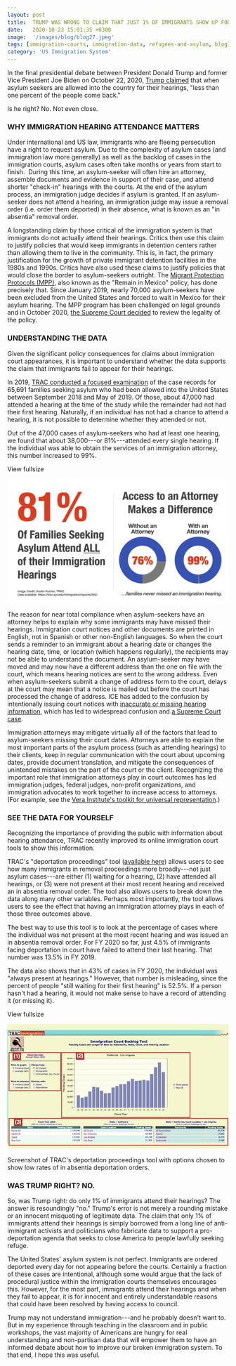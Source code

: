 ```yaml
---
layout: post
title:  TRUMP WAS WRONG TO CLAIM THAT JUST 1% OF IMMIGRANTS SHOW UP FOR HEARINGS. HERE’S WHY.
date:   2020-10-23 15:01:35 +0300
image:  '/images/blog/blog27.jpeg' 
tags: [immigration-courts, immigration-data, refugees-and-asylum, blog]
category: 'US Immigration System'
---
```

In the final presidential debate between President Donald Trump and former Vice President Joe Biden on October 22, 2020, [Trump claimed](https://news.yahoo.com/trump-only-undocumented-immigrants-appear-025441193.html) that when asylum seekers are allowed into the country for their hearings, "less than one percent of the people come back."

Is he right? No. Not even close.

### WHY IMMIGRATION HEARING ATTENDANCE MATTERS

Under international and US law, immigrants who are fleeing persecution have a right to request asylum. Due to the complexity of asylum cases (and immigration law more generally) as well as the backlog of cases in the immigration courts, asylum cases often take months or years from start to finish.  During this time, an asylum-seeker will often hire an attorney, assemble documents and evidence in support of their case, and attend shorter "check-in" hearings with the courts. At the end of the asylum process, an immigration judge decides if asylum is granted. If an asylum-seeker does not attend a hearing, an immigration judge may issue a removal order (i.e. order them deported) in their absence, what is known as an "in absentia" removal order.

A longstanding claim by those critical of the immigration system is that immigrants do not actually attend their hearings. Critics then use this claim to justify policies that would keep immigrants in detention centers rather than allowing them to live in the community. This is, in fact, the primary justification for the growth of private immigrant detention facilities in the 1980s and 1990s. Critics have also used these claims to justify policies that would close the border to asylum-seekers outright. The [Migrant Protection Protocols (MPP)](https://www.dhs.gov/news/2019/01/24/migrant-protection-protocols), also known as the "Remain in Mexico" policy, has done precisely that. Since January 2019, nearly 70,000 asylum-seekers have been excluded from the United States and forced to wait in Mexico for their asylum hearing. The MPP program has been challenged on legal grounds and in October 2020, [the Supreme Court decided](https://www.npr.org/2020/10/19/925371839/supreme-court-to-hear-cases-tied-to-trumps-polices-on-mexico-border) to review the legality of the policy.

### UNDERSTANDING THE DATA

Given the significant policy consequences for claims about immigration court appearances, it is important to understand whether the data supports the claim that immigrants fail to appear for their hearings.

In 2019, [TRAC conducted a focused examination](https://trac.syr.edu/immigration/reports/562/) of the case records for 65,691 families seeking asylum who had been allowed into the United States between September 2018 and May of 2019. Of those, about 47,000 had attended a hearing at the time of the study while the remainder had not had their first hearing. Naturally, if an individual has not had a chance to attend a hearing, it is not possible to determine whether they attended or not.

Out of the 47,000 cases of asylum-seekers who had at least one hearing, we found that about 38,000---or 81%---attended every single hearing. If the individual was able to obtain the services of an immigration attorney, this number increased to 99%.

View fullsize

![social media images.005.jpeg](/images/blog/blog27-1.jpeg)

The reason for near total compliance when asylum-seekers have an attorney helps to explain why some immigrants may have missed their hearings. Immigration court notices and other documents are printed in English, not in Spanish or other non-English languages. So when the court sends a reminder to an immigrant about a hearing date or changes the hearing date, time, or location (which happens regularly), the recipients may not be able to understand the document. An asylum-seeker may have moved and may now have a different address than the one on file with the court, which means hearing notices are sent to the wrong address. Even when asylum-seekers submit a change of address form to the court, delays at the court may mean that a notice is mailed out before the court has processed the change of address. ICE has added to the confusion by intentionally issuing court notices with [inaccurate or missing hearing information](https://www.vice.com/en/article/gyez33/ice-is-sending-out-fake-court-dates-to-immigrants-heres-why), which has led to widespread confusion and [a Supreme Court case](https://www.aila.org/advo-media/issues/all/the-pereira-ruling).

Immigration attorneys may mitigate virtually all of the factors that lead to asylum-seekers missing their court dates. Attorneys are able to explain the most important parts of the asylum process (such as attending hearings) to their clients, keep in regular communication with the court about upcoming dates, provide document translation, and mitigate the consequences of unintended mistakes on the part of the court or the client. Recognizing the important role that immigration attorneys play in court outcomes has led immigration judges, federal judges, non-profit organizations, and immigration advocates to work together to increase access to attorneys. (For example, see the [Vera Institute's toolkit for universal representation](https://www.vera.org/advancing-universal-representation-toolkit).)

### SEE THE DATA FOR YOURSELF

Recognizing the importance of providing the public with information about hearing attendance, TRAC recently improved its online immigration court tools to show this information.

TRAC's "deportation proceedings" tool ([available here](https://trac.syr.edu/phptools/immigration/nta/)) allows users to see how many immigrants in removal proceedings more broadly---not just asylum cases---are either (1) waiting for a hearing, (2) have attended all hearings, or (3) were not present at their most recent hearing and received an in absentia removal order. The tool also allows users to break down the data along many other variables. Perhaps most importantly, the tool allows users to see the effect that having an immigration attorney plays in each of those three outcomes above.

The best way to use this tool is to look at the percentage of cases where the individual was not present at the most recent hearing and was issued an in absentia removal order. For FY 2020 so far, just 4.5% of immigrants facing deportation in court have failed to attend their last hearing. That number was 13.5% in FY 2019.

The data also shows that in 43% of cases in FY 2020, the individual was "always present at hearings." However, that number is misleading, since the percent of people "still waiting for their first hearing" is 52.5%. If a person hasn't had a hearing, it would not make sense to have a record of attending it (or missing it).

View fullsize

![Screenshot of TRAC's deportation proceedings tool with options chosen to show low rates of in absentia deportation orders.](/images/blog/blog26.jpg)

Screenshot of TRAC's deportation proceedings tool with options chosen to show low rates of in absentia deportation orders.

### WAS TRUMP RIGHT? NO.

So, was Trump right: do only 1% of immigrants attend their hearings? The answer is resoundingly "no." Trump's error is not merely a rounding mistake or an innocent misquoting of legitimate data. The claim that only 1% of immigrants attend their hearings is simply borrowed from a long line of anti-immigrant activists and politicians who fabricate data to support a pro-deportation agenda that seeks to close America to people lawfully seeking refuge.

The United States' asylum system is not perfect. Immigrants are ordered deported every day for not appearing before the courts. Certainly a fraction of these cases are intentional, although some would argue that the lack of procedural justice within the immigration courts themselves encourages this. However, for the most part, immigrants attend their hearings and when they fail to appear, it is for innocent and entirely understandable reasons that could have been resolved by having access to council.

Trump may not understand immigration---and he probably doesn't want to. But in my experience through teaching in the classroom and in public workshops, the vast majority of Americans are hungry for real understanding and non-partisan data that will empower them to have an informed debate about how to improve our broken immigration system. To that end, I hope this was useful.